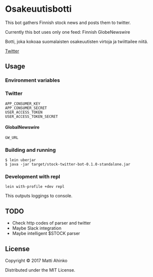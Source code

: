 # Osakeuutisbotti

This bot gathers Finnish stock news and posts them to twitter.

Currently this bot uses only one feed: Finnish GlobeNewswire

Botti, joka kokoaa suomalaisten osakeuutisten virtoja ja twiittailee niitä.

[Twitter](https://www.twitter.com/osakeuutiset)


## Usage

### Environment variables

### Twitter

    APP_CONSUMER_KEY
    APP_CONSUMER_SECRET
    USER_ACCESS_TOKEN
    USER_ACCESS_TOKEN_SECRET

#### GlobalNewswire

    GW_URL

### Building and running

    $ lein uberjar    
    $ java -jar target/stock-twitter-bot-0.1.0-standalone.jar

### Development with repl

    lein with-profile +dev repl

This outputs loggings to console.

## TODO

- Check http codes of parser and twitter
- Maybe Slack integration
- Maybe intelligent $STOCK parser

## License

Copyright © 2017 Matti Ahinko

Distributed under the MIT License.
